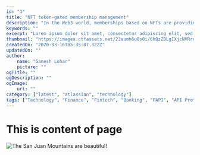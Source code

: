 ```yaml
---
id: "3"
title: "NFT token-gated membership management"
description: "In the Web3 world, memberships based on NFTs are providing new opportunities and solving problems that traditional Web 2.0 memberships couldn’t. Token-gated (or NFT-based) memberships use blockchain technology that offers a host of features while being secure and decentralized."
keywords: ""
excerpt: "Lorem ipsum dolor sit amet, consectetur adipiscing elit, sed do eiusmod tempor incididunt ut labore et dolore magna aliqua. Praesent elementum facilisis leo vel fringilla est ullamcorper eget. At imperdiet dui accumsan sit amet nulla facilities morbi tempus."
thumbnail: "https://images.ctfassets.net/23aumh6u8s0i/6hQzZDLgIXjcNVRrq0VNPO/8a076709ee64de9d284feac05554e0c2/ciam-hero-image"
createdOn: "2020-03-16T05:35:07.322Z"
updatedOn: ""
author:
    name: "Ganesh Lohar"
    picture: ""
ogTitle: ""
ogDescription: ""
ogImage:
    url: ""
category: ["latest", "atlassian", "technology"]
tags: ["Technology", "Finance", "Fintech", "Banking", "FAPI", "API Protocol"]
---
```


# This is content of page

![The San Juan Mountains are beautiful!](https://mdg.imgix.net/assets/images/san-juan-mountains.jpg?auto=format&fit=clip&q=40&w=1080)
